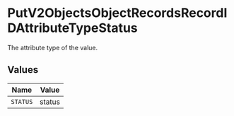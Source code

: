 # PutV2ObjectsObjectRecordsRecordIDAttributeTypeStatus

The attribute type of the value.


## Values

| Name     | Value    |
| -------- | -------- |
| `STATUS` | status   |